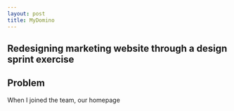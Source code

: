 ```yaml
---
layout: post
title: MyDomino
---
```

## Redesigning marketing website through a design sprint exercise

## Problem
When I joined the team, our homepage 
